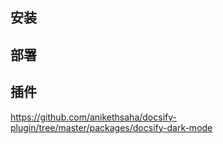 



## 安装

## 部署


## 插件

https://github.com/anikethsaha/docsify-plugin/tree/master/packages/docsify-dark-mode


